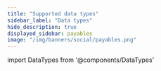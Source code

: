 ```yaml
---
title: "Supported data types"
sidebar_label: "Data types"
hide_description: true
displayed_sidebar: payables
image: "/img/banners/social/payables.png"
---
```


import DataTypes from '@components/DataTypes'

<DataTypes productName="billpaysync"/>

<br/>